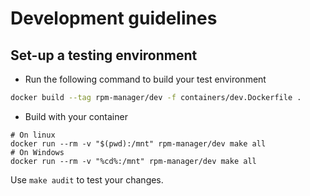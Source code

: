 # Development guidelines

## Set-up a testing environment

* Run the following command to build your test environment

```bash
docker build --tag rpm-manager/dev -f containers/dev.Dockerfile .
```

* Build with your container

```
# On linux
docker run --rm -v "$(pwd):/mnt" rpm-manager/dev make all
# On Windows
docker run --rm -v "%cd%:/mnt" rpm-manager/dev make all
```

Use `make audit` to test your changes.

